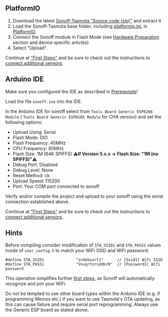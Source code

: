 ## PlatformIO

1. Download the latest [Sonoff-Tasmota "Source code (zip)"](https://github.com/arendst/Sonoff-Tasmota/releases) and extract it
2. Load the Sonoff-Tasmota base folder, including [platformio.ini](https://github.com/arendst/Sonoff-Tasmota/blob/master/platformio.ini), in [PlatformIO](https://github.com/platformio).
3. Connect the Sonoff module in Flash Mode (see [Hardware Preparation](https://github.com/arendst/Sonoff-Tasmota/wiki/Hardware-Preparation) section and device specific articles)
4. Select "Upload".

Continue at ["First Steps"](https://github.com/arendst/Sonoff-Tasmota/wiki/Initital-Configuration) and be sure to check out the instructions to [connect additional sensors](https://github.com/arendst/Sonoff-Tasmota/wiki/Sensor-Configuration).

## Arduino IDE

Make sure you configured the IDE as described in [Prerequisite](Prerequisite)!

Load the file `sonoff.ino` into the IDE.

In the Arduino IDE for sonoff select from `Tools Board Generic ESP8266 Module` ( `Tools Board Generic ESP8285 Module` for CH4 version) and set the following options:

- Upload Using: Serial
- Flash Mode: DIO
- Flash Frequency: 40MHz
- CPU Frequency: 80MHz
- Flash Size: 1M (64K SPIFFS) ⚠️️**If Version 5.x.x -> Flash Size: "1M (no SPIFFS)"**⚠️️
- Debug Port: Disabled
- Debug Level: None
- Reset Method: ck
- Upload Speed: 115200
- Port: Your COM port connected to sonoff

Verify and/or compile the project and upload to your sonoff using the serial connection established above.

Continue at ["First Steps"](https://github.com/arendst/Sonoff-Tasmota/wiki/Initital-Configuration) and be sure to check out the instructions to [connect additional sensors](https://github.com/arendst/Sonoff-Tasmota/wiki/Sensor-Configuration).

## Hints

Before compiling consider modification of `STA_SSID1` and `STA_PASS1` values inside of `user_config.h` to match your WiFi SSID and WiFi password.

    #define STA_SSID1              "indebuurt1"      // [Ssid1] Wifi SSID 
    #define STA_PASS1              "VnsqrtnrsddbrN"  // [Password1] Wifi password 

This operation simplifies further [first steps](Initital-Configuration), as Sonoff will automatically recognize and join your WiFi.

Do not be tempted to use other board types within the Arduino IDE (e.g. if programming Wemos etc.) if you want to use Tasmota's OTA updating, as this can cause failure and require serial port reprogramming. Always use the Generic ESP board as stated above.
